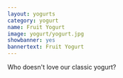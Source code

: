 ```yaml
---
layout: yogurts
category: yogurt
name: Fruit Yogurt
image: yogurt/yogurt.jpg
showbanner: yes
bannertext: Fruit Yogurt
---
```


Who doesn't love our classic yogurt?

